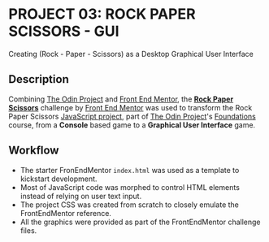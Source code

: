 # PROJECT 03: ROCK PAPER SCISSORS - GUI

Creating (Rock - Paper - Scissors) as a Desktop Graphical User Interface

## Description

Combining [The Odin Project](https://theodinproject.com/) and [Front End Mentor](https://www.frontendmentor.io/), the [**Rock Paper Scissors**](https://www.frontendmentor.io/challenges/rock-paper-scissors-game-pTgwgvgH) challenge by [Front End Mentor](https://www.frontendmentor.io/) was used to transform the Rock Paper Scissors [JavaScript project](https://www.theodinproject.com/paths/foundations/courses/foundations/lessons/rock-paper-scissors), part of [The Odin Project](https://theodinproject.com/)'s [Foundations](https://www.theodinproject.com/paths/foundations/courses/foundations) course, from a **Console** based game to a **Graphical User Interface** game.

## Workflow

- The starter FronEndMentor `index.html` was used as a template to kickstart development.
- Most of JavaScript code was morphed to control HTML elements instead of relying on user text input.
- The project CSS was created from scratch to closely emulate the FrontEndMentor reference.
- All the graphics were provided as part of the FrontEndMentor challenge files.
